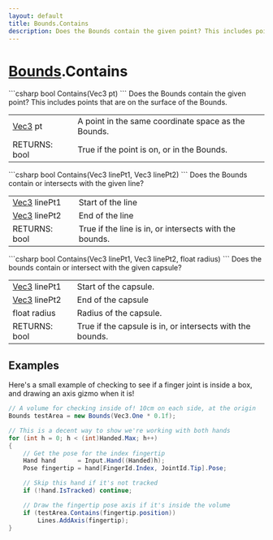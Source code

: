 ```yaml
---
layout: default
title: Bounds.Contains
description: Does the Bounds contain the given point? This includes points that are on the surface of the Bounds.
---
```

# [Bounds]({{site.url}}/Pages/Reference/Bounds.html).Contains

<div class='signature' markdown='1'>
```csharp
bool Contains(Vec3 pt)
```
Does the Bounds contain the given point? This includes
points that are on the surface of the Bounds.
</div>

|  |  |
|--|--|
|[Vec3]({{site.url}}/Pages/Reference/Vec3.html) pt|A point in the same coordinate space as the             Bounds.|
|RETURNS: bool|True if the point is on, or in the Bounds.|

<div class='signature' markdown='1'>
```csharp
bool Contains(Vec3 linePt1, Vec3 linePt2)
```
Does the Bounds contain or intersects with the given line?
</div>

|  |  |
|--|--|
|[Vec3]({{site.url}}/Pages/Reference/Vec3.html) linePt1|Start of the line|
|[Vec3]({{site.url}}/Pages/Reference/Vec3.html) linePt2|End of the line|
|RETURNS: bool|True if the line is in, or intersects with the bounds.|

<div class='signature' markdown='1'>
```csharp
bool Contains(Vec3 linePt1, Vec3 linePt2, float radius)
```
Does the bounds contain or intersect with the given
capsule?
</div>

|  |  |
|--|--|
|[Vec3]({{site.url}}/Pages/Reference/Vec3.html) linePt1|Start of the capsule.|
|[Vec3]({{site.url}}/Pages/Reference/Vec3.html) linePt2|End of the capsule|
|float radius|Radius of the capsule.|
|RETURNS: bool|True if the capsule is in, or intersects with the bounds.|





## Examples

Here's a small example of checking to see if a finger joint is inside
a box, and drawing an axis gizmo when it is!
```csharp
// A volume for checking inside of! 10cm on each side, at the origin
Bounds testArea = new Bounds(Vec3.One * 0.1f);

// This is a decent way to show we're working with both hands
for (int h = 0; h < (int)Handed.Max; h++)
{
	// Get the pose for the index fingertip
	Hand hand      = Input.Hand((Handed)h);
	Pose fingertip = hand[FingerId.Index, JointId.Tip].Pose;

	// Skip this hand if it's not tracked
	if (!hand.IsTracked) continue;

	// Draw the fingertip pose axis if it's inside the volume
	if (testArea.Contains(fingertip.position))
		Lines.AddAxis(fingertip);
}
```

